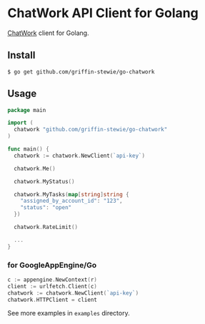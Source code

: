 # ChatWork API Client for Golang

[ChatWork](http://www.chatwork.com/) client for Golang.

## Install

```
$ go get github.com/griffin-stewie/go-chatwork
```

## Usage

```go
package main

import (
  chatwork "github.com/griffin-stewie/go-chatwork"
)

func main() {
  chatwork := chatwork.NewClient(`api-key`)

  chatwork.Me()

  chatwork.MyStatus()

  chatwork.MyTasks(map[string]string {
    "assigned_by_account_id": "123",
    "status": "open"
  })

  chatwork.RateLimit()

  ...
}
```

### for GoogleAppEngine/Go

```go
c := appengine.NewContext(r)
client := urlfetch.Client(c)
chatwork := chatwork.NewClient(`api-key`)
chatwork.HTTPClient = client
```

See more examples in `examples` directory.

